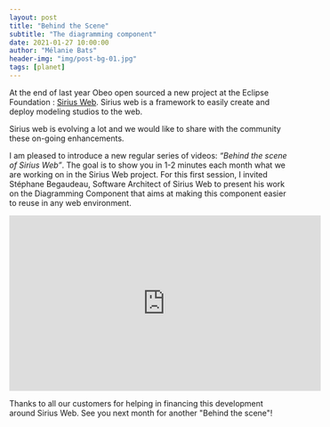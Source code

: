 ```yaml
---
layout: post
title: "Behind the Scene"
subtitle: "The diagramming component"
date: 2021-01-27 10:00:00
author: "Mélanie Bats"
header-img: "img/post-bg-01.jpg"
tags: [planet]
---
```


At the end of last year Obeo open sourced a new project at the Eclipse Foundation : [Sirius Web](https://www.eclipse.org/sirius/sirius-web.html).
Sirius web is a framework to easily create and deploy modeling studios to the web.

Sirius web is evolving a lot and we would like to share with the community these on-going enhancements.

I am pleased to introduce a new regular series of videos: _“Behind the scene of Sirius Web”_.
The goal is to show you in 1-2 minutes each month what we are working on in the Sirius Web project.
For this first session, I invited Stéphane Begaudeau, Software Architect of Sirius Web to present his work on the Diagramming Component that aims at making this component easier to reuse in any web environment.

<iframe width="560" height="315" src="https://www.youtube.com/embed/NcHkfSwPqzw" frameborder="0" allow="autoplay; encrypted-media" allowfullscreen></iframe>

Thanks to all our customers for helping in financing this development around Sirius Web.
See you next month for another "Behind the scene"!
